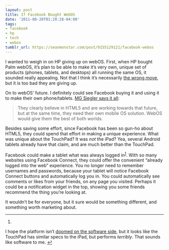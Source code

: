 ```yaml
---
layout: post
title: If Facebook Bought WebOS
date: '2011-08-20T01:20:28-04:00'
tags:
- facebook
- hp
- tech
- webos
tumblr_url: https://seanmonstar.com/post/9155129121/facebook-webos
---
```

I wanted to weigh in on HP giving up on webOS. First, when HP bought Palm webOS, it’s plan to be able to make it’s very own, unique set of products (phones, tablets, and desktops) all running the same OS, it sounded really appealing. Not that I think it’s necessarily [the wrong move](http://www.splatf.com/2011/08/hp-apple/), but it is too bad they are giving up.

On to webOS’ future. I definitely could see Facebook buying it and using it to make their own phone/tablets. [MG Siegler says it all](http://parislemon.com/post/9092348745):

> They clearly believe in HTML5 and are working towards that future, but at the same time, they need their own mobile OS solution. WebOS would give them the best of both worlds.

Besides saving some effort, since Facebook has been so gun-ho about HTML5, they could spend that effort in making a unique experience. What was unique about the TouchPad? It was _not_ the iPad? Yea, several Android tablets already have that claim, and are much better than the TouchPad.

Facebook could make a tablet what was always logged in<sup id="fnref:1"><a href="#fn:1" class="footnote-ref" role="doc-noteref">1</a></sup>. With so many websites using Facebook Connect, they could offer the convenient “already logged into the web” experience. You no longer need to remember usernames and passwords, because your tablet will notice Facebook Connect buttons and automatically log you in. You could automatically see comments or likes from your friends, on any page you visited. Perhaps it could be a notification widget in the top, showing you some friends recommend the thing you’re looking at.

It wouldn’t be for everyone, but it sure would be something different, and something worth marketing about.

* * *

1. 

I hope the platform isn’t [doomed on the software side](https://twitter.com/seanmonstar/status/104292223406972928), but it looks like the TouchPad has similar specs to the iPad, but performs _terribly_. That sounds like software to me.&nbsp;[↩︎](#fnref:1)

